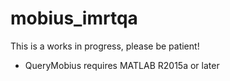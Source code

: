 # mobius_imrtqa
This is a works in progress, please be patient!

* QueryMobius requires MATLAB R2015a or later
